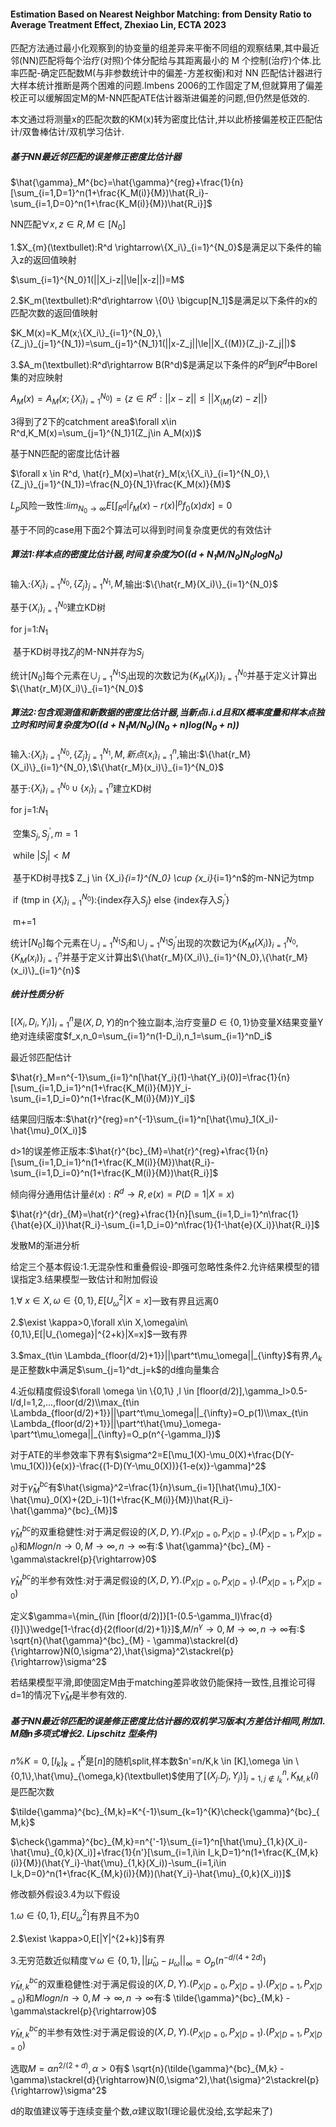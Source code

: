 #### Estimation Based on Nearest Neighbor Matching: from Density Ratio to Average Treatment Effect, Zhexiao Lin, ECTA 2023

匹配方法通过最小化观察到的协变量的组差异来平衡不同组的观察结果,其中最近邻(NN)匹配将每个治疗(对照)个体分配给与其距离最小的 M 个控制(治疗)个体.比率匹配-确定匹配数M(与非参数统计中的偏差-方差权衡)和对 NN 匹配估计器进行大样本统计推断是两个困难的问题.Imbens 2006的工作固定了M,但就算用了偏差校正可以缓解固定M的M-NN匹配ATE估计器渐进偏差的问题,但仍然是低效的.

本文通过将测量x的匹配次数的KM(x)转为密度比估计,并以此桥接偏差校正匹配估计/双鲁棒估计/双机学习估计.

##### 基于NN最近邻匹配的误差修正密度比估计器

$\hat{\gamma}_M^{bc}=\hat{\gamma}^{reg}+\frac{1}{n}[\sum_{i=1,D=1}^n(1+\frac{K_M(i)}{M})\hat{R_i}-\sum_{i=1,D=0}^n(1+\frac{K_M(i)}{M})\hat{R_i}]$

NN匹配$\forall x,z\in R,M \in [N_0]$

1.$X_{m}(\textbullet):R^d \rightarrow\{X_i\}_{i=1}^{N_0}$是满足以下条件的输入z的返回值映射

$\sum_{i=1}^{N_0}1(||X_i-z||\le||x-z||)=M$

2.$K_m(\textbullet):R^d\rightarrow \{0\} \bigcup[N_1]$是满足以下条件的x的匹配次数的返回值映射

$K_M(x)=K_M(x;\{X_i\}_{i=1}^{N_0},\{Z_j\}_{j=1}^{N_1})=\sum_{j=1}^{N_1}1(||x-Z_j||\le||X_{(M)}(Z_j)-Z_j||)$

3.$A_m(\textbullet):R^d\rightarrow B(R^d)$是满足以下条件的$R^d$到$R^d$中Borel集的对应映射

$A_M(x)=A_M(x;\{X_i\}_{i=1}^{N_0})=\{z \in R^d:||x-z||\le||X_{(M)}(z)-z||\}$

3得到了2下的catchment area$\forall x\in R^d,K_M(x)=\sum_{j=1}^{N_1}1(Z_j\in A_M(x))$

基于NN匹配的密度比估计器

$\forall x \in R^d, \hat{r}_M(x)=\hat{r}_M(x;\{X_i\}_{i=1}^{N_0},\{Z_j\}_{j=1}^{N_1})=\frac{N_0}{N_1}\frac{K_M(x)}{M}$

$L_p$风险一致性:$lim_{N_0\rightarrow \infty}E[\int_{R^d}|\hat{r}_M(x)-r(x)|^{p}f_0(x)dx]=0$

基于不同的case用下面2个算法可以得到时间复杂度更优的有效估计

##### 算法1:样本点的密度比估计器,时间复杂度为$O((d+N_1M/N_0)N_0logN_0)$

输入:$\{X_i\}_{i=1}^{N_0},\{Z_j\}_{j=1}^{N_1},M$,输出:$\{\hat{r_M}(X_i)\}_{i=1}^{N_0}$

基于$\{X_i\}_{i=1}^{N_0}$建立KD树

for j=1:$N_1$

​	基于KD树寻找$Z_j$的M-NN并存为$S_j$

统计$[N_0]$每个元素在$\cup^{N_1}_{j=1}S_j$出现的次数记为$\{K_M(X_i)\}_{i=1}^{N_0}$并基于定义计算出$\{\hat{r_M}(X_i)\}_{i=1}^{N_0}$

##### 算法2:包含观测值和新数据的密度比估计器,当新点i.i.d且和X概率度量和样本点独立时和时间复杂度为$O((d+N_1M/N_0)(N_0+n)log(N_0+n))$

输入:$\{X_i\}_{i=1}^{N_0},\{Z_j\}_{j=1}^{N_1},M,新点\{x_i\}_{i=1}^n$,输出:$\{\hat{r_M}(X_i)\}_{i=1}^{N_0},\$\{\hat{r_M}(x_i)\}_{i=1}^{N_0}$

基于:$\{X_i\}_{i=1}^{N_0} \cup \{x_i\}_{i=1}^n$建立KD树

for j=1:$N_1$

​	空集$S_j,S_j^\prime,m=1$

​	while $|S_j| < M$

​		基于KD树寻找$ Z_j \in \{X_i\}_{i=1}^{N_0} \cup \{x_i\}_{i=1}^n$的m-NN记为tmp

​		if  (tmp in $\{X_i\}_{i=1}^{N_0} )$:{index存入$S_j$} else {index存入$S_j^\prime$}

​	m+=1

统计$[N_0]$每个元素在$\cup^{N_1}_{j=1}S_j$和$\cup^{N_1}_{j=1}S_j^\prime$出现的次数记为$\{K_M(X_i)\}_{i=1}^{N_0},\{K_M(x_i)\}_{i=1}^{n}$并基于定义计算出$\{\hat{r_M}(X_i)\}_{i=1}^{N_0},\{\hat{r_M}(x_i)\}_{i=1}^{n}$

##### 统计性质分析

$[(X_i,D_i,Y_i)]^n_{i=1}$是$(X,D,Y)$的n个独立副本,治疗变量$D\in \{0,1\}$协变量X结果变量Y绝对连续密度$f_x,n_0=\sum_{i=1}^n(1-D_i),n_1=\sum_{i=1}^nD_i$

最近邻匹配估计

$\hat{r}_M=n^{-1}\sum_{i=1}^n[\hat{Y_i}(1)-\hat{Y_i}(0)]=\frac{1}{n}[\sum_{i=1,D_i=1}^n(1+\frac{K_M(i)}{M})Y_i-\sum_{i=1,D_i=0}^n(1+\frac{K_M(i)}{M})Y_i]$

结果回归版本:$\hat{r}^{reg}=n^{-1}\sum_{i=1}^n[\hat{\mu}_1(X_i)-\hat{\mu}_0(X_i)]$

d>1的误差修正版本:$\hat{r}^{bc}_{M}=\hat{r}^{reg}+\frac{1}{n}[\sum_{i=1,D_i=1}^n(1+\frac{K_M(i)}{M})\hat{R_i}-\sum_{i=1,D_i=0}^n(1+\frac{K_M(i)}{M})\hat{R_i}]$

倾向得分通用估计量$\hat{e}(x):R^d\rightarrow R,e(x)=P(D=1|X=x)$

$\hat{r}^{dr}_{M}=\hat{r}^{reg}+\frac{1}{n}[\sum_{i=1,D_i=1}^n\frac{1}{\hat{e}(X_i)}\hat{R_i}-\sum_{i=1,D_i=0}^n\frac{1}{1-\hat{e}(X_i)}\hat{R_i}]$

发散M的渐进分析

给定三个基本假设:1.无混杂性和重叠假设-即强可忽略性条件2.允许结果模型的错误指定3.结果模型一致估计和附加假设

1.$\forall \ x \in X,\omega \in \{0,1\} ,E[U_{\omega}^2|X=x]$一致有界且远离0

2.$\exist \kappa>0,\forall x\in X,\omega\in\{0,1\},E[|U_{\omega}|^{2+k}|X=x]$一致有界

3.$max_{t\in \Lambda_{floor(d/2)+1}}||\part^t\mu_\omega||_{\infty}$有界,$\Lambda_k$是正整数k中满足$\sum_{j=1}^dt_j=k$的d维向量集合

4.近似精度假设$\forall \omega \in \{0,1\} ,l \in [floor(d/2)],\gamma_l>0.5-l/d,l=1,2,...,floor(d/2)\\max_{t\in \Lambda_{floor(d/2)+1}}||\part^t\mu_\omega||_{\infty}=O_p(1)\\max_{t\in \Lambda_{floor(d/2)+1}}||\part^t\hat{\mu}_\omega-\part^t\mu_\omega||_{\infty}=O_p(n^{-\gamma_l})$

对于ATE的半参效率下界有$\sigma^2=E[\mu_1(X)-\mu_0(X)+\frac{D(Y-\mu_1(X))}{e(x)}-\frac{(1-D)(Y-\mu_0(X))}{1-e(x)}-\gamma]^2$

对于$\hat{\gamma}^{bc}_{M}$有$\hat{\sigma}^2=\frac{1}{n}\sum_{i=1}[\hat{\mu}_1(X)-\hat{\mu}_0(X)+(2D_i-1)(1+\frac{K_M(i)}{M})\hat{R_i}-\hat{\gamma}^{bc}_{M}]$

$\hat{\gamma}^{bc}_{M}$的双重稳健性:对于满足假设的$(X,D,Y).(P_{X|D=0},P_{X|D=1}).(P_{X|D=1},P_{X|D=0})$和$Mlog n/n \rightarrow 0,M\rightarrow \infty,n\rightarrow \infty$有:$ \hat{\gamma}^{bc}_{M} - \gamma\stackrel{p}{\rightarrow}0$

$\hat{\gamma}^{bc}_{M}$的半参有效性:对于满足假设的$(X,D,Y).(P_{X|D=0},P_{X|D=1}).(P_{X|D=1},P_{X|D=0})$

定义$\gamma=\{min_{l\in [floor(d/2)]}[1-(0.5-\gamma_l)\frac{d}{l}]\}\wedge[1-\frac{d}{2(floor(d/2)+1)}]$,$M/n^\gamma \rightarrow 0,M\rightarrow \infty,n\rightarrow \infty$有:$ \sqrt{n}(\hat{\gamma}^{bc}_{M} - \gamma)\stackrel{d}{\rightarrow}N(0,\sigma^2),\hat{\sigma}^2\stackrel{p}{\rightarrow}\sigma^2$

若结果模型平滑,即使固定M由于matching差异收敛仍能保持一致性,且推论可得d=1的情况下$\hat{\gamma}_M$是半参有效的.

##### 基于NN最近邻匹配的误差修正密度比估计器的双机学习版本(方差估计相同,附加1. M随n多项式增长2. Lipschitz 型条件)

$n\%K=0,[I_k]^K_{k=1}$是$[n]$的随机split,样本数$n'=n/K,k \in [K],\omega \in \{0,1\},\hat{\mu}_{\omega,k}(\textbullet)$使用了$[(X_j.D_j,Y_j)]_{j=1,j\notin I_k}^n,K_{M,k}(i)$是匹配次数

$\tilde{\gamma}^{bc}_{M,k}=K^{-1}\sum_{k=1}^{K}\check{\gamma}^{bc}_{M,k}$

$\check{\gamma}^{bc}_{M,k}=n^{'-1}\sum_{i=1}^n[\hat{\mu}_{1,k}(X_i)-\hat{\mu}_{0,k}(X_i)]+\frac{1}{n'}[\sum_{i=1,i\in I_k,D=1}^n(1+\frac{K_{M,k}(i)}{M})(\hat{Y_i}-\hat{\mu}_{1,k}(X_i))-\sum_{i=1,i\in I_k,D=0}^n(1+\frac{K_{M,k}(i)}{M})(\hat{Y_i}-\hat{\mu}_{0,k}(X_i))]$

修改额外假设3.4为以下假设

1.$\omega \in \{0,1\},E[U^2_\omega]$有界且不为0

2.$\exist \kappa>0,E[|Y|^{2+k}]$有界

3.无穷范数近似精度$\forall \omega \in \{0,1\},||\hat{\mu}_\omega-\mu_\omega||_{\infty}=O_p(n^{-d/(4+2d)})$

$\tilde{\gamma}^{bc}_{M,k}$的双重稳健性:对于满足假设的$(X,D,Y).(P_{X|D=0},P_{X|D=1}).(P_{X|D=1},P_{X|D=0})$和$Mlog n/n \rightarrow 0,M\rightarrow \infty,n\rightarrow \infty$有:$ \tilde{\gamma}^{bc}_{M,k} - \gamma\stackrel{p}{\rightarrow}0$

$\tilde{\gamma}^{bc}_{M,k}$的半参有效性:对于满足假设的$(X,D,Y).(P_{X|D=0},P_{X|D=1}).(P_{X|D=1},P_{X|D=0})$

选取$M=\alpha n^{2/(2+d)},\alpha>0$有$ \sqrt{n}(\tilde{\gamma}^{bc}_{M,k} - \gamma)\stackrel{d}{\rightarrow}N(0,\sigma^2),\hat{\sigma}^2\stackrel{p}{\rightarrow}\sigma^2$

d的取值建议等于连续变量个数,$\alpha$建议取1(理论最优没给,玄学起来了)
